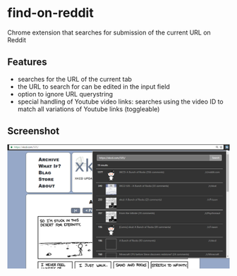 # find-on-reddit
Chrome extension that searches for submission of the current URL on Reddit

## Features
  - searches for the URL of the current tab
  - the URL to search for can be edited in the input field
  - option to ignore URL querystring
  - special handling of Youtube video links: searches using the video ID to match all variations of Youtube links (toggleable)

## Screenshot
![screenshot](./screenshots/screenshot1.png)

